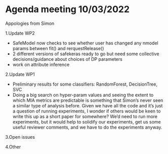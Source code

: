 # Agenda meeting 10/03/2022

Appologies from Simon


1.Update WP2
- SafeModel now checks to see whether user has changed any nmodel params between fit() and rerquestRelease()
- 2 different versions of safekeras ready to go but need some collective decisions/guidance about choices of DP parameters
- work on attribute inference


2.Update WP1
  - Preliminary results for some classifiers: RandomForest, DecisionTree, SVC
  - Doing a big search on hyper-param values and seeing the extent to which MIA metrics are predictable is something that Simon’s never seen a similar type of analysis before. Given we have all the code and it’s just a question of running experiments, I wonder if others would be keen to write this up as a short paper for somewhere? We’d need to run more experiments, but it would help to solidify our experiments, get us some useful reviewer comments, and we have to do the experiments anyway. 


3.Open issues


4.Other
